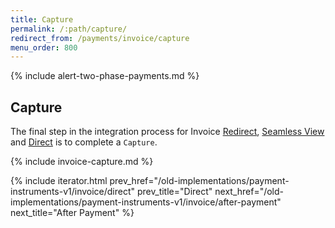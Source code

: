 ```yaml
---
title: Capture
permalink: /:path/capture/
redirect_from: /payments/invoice/capture
menu_order: 800
---
```


{% include alert-two-phase-payments.md %}

## Capture

The final step in the integration process for Invoice [Redirect][redirect],
[Seamless View][seamless-view] and [Direct][direct] is to complete a `Capture`.

{% include invoice-capture.md %}

{% include iterator.html prev_href="/old-implementations/payment-instruments-v1/invoice/direct" prev_title="Direct"
next_href="/old-implementations/payment-instruments-v1/invoice/after-payment" next_title="After Payment" %}

[direct]: /old-implementations/payment-instruments-v1/invoice/direct
[redirect]: /old-implementations/payment-instruments-v1/invoice/redirect
[seamless-view]: /old-implementations/payment-instruments-v1/invoice/seamless-view

